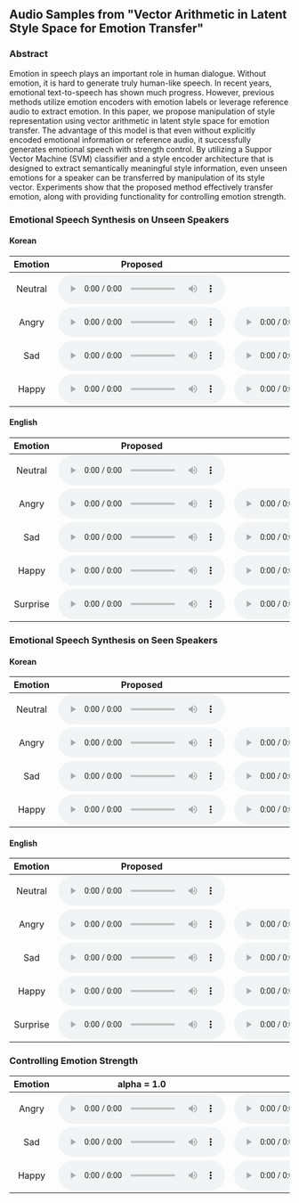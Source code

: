 ## Audio Samples from "Vector Arithmetic in Latent Style Space for Emotion Transfer"

### Abstract

Emotion in speech plays an important role in human dialogue. Without emotion, it is hard to generate truly human-like
speech. In recent years, emotional text-to-speech has shown
much progress. However, previous methods utilize emotion encoders with emotion labels or leverage reference audio to extract emotion. In this paper, we propose manipulation of style
representation using vector arithmetic in latent style space for
emotion transfer. The advantage of this model is that even without explicitly encoded emotional information or reference audio, it successfully generates emotional speech with strength
control. By utilizing a Suppor Vector Machine (SVM) classifier and a style encoder architecture that is designed to extract
semantically meaningful style information, even unseen emotions for a speaker can be transferred by manipulation of its
style vector. Experiments show that the proposed method effectively transfer emotion, along with providing functionality for
controlling emotion strength.

### Emotional Speech Synthesis on Unseen Speakers

#### Korean

| Emotion     | Proposed    | Style Mean    |
|   :----:    |    :----:   |     :----:    |
| Neutral     | <audio controls><source src='./assets/kor_f_unseen.wav'></audio> ||
| Angry       | <audio controls><source src='./assets/kor_f_unseen_angry20.wav'></audio> | <audio controls><source src='./assets/kor_f_unseen_angry_gstmean.wav'></audio>  |
| Sad         | <audio controls><source src='./assets/kor_f_unseen_sad20.wav'></audio> | <audio controls><source src='./assets/kor_f_unseen_sad_gstmean.wav'></audio>  |
| Happy       | <audio controls><source src='./assets/kor_f_unseen_happy20.wav'></audio> | <audio controls><source src='./assets/kor_f_unseen_happy_gstmean.wav'></audio>  |

#### English

| Emotion     | Proposed    | Style Mean    |
|   :----:    |    :----:   |     :----:    |
| Neutral     | <audio controls><source src='./assets/eng_f_unseen2.wav'></audio> ||
| Angry       | <audio controls><source src='./assets/eng_f_unseen2_angry.wav'></audio> | <audio controls><source src='./assets/eng_f_unseen2_angry_gstmean.wav'></audio>  |
| Sad         | <audio controls><source src='./assets/eng_f_unseen2_sad.wav'></audio> | <audio controls><source src='./assets/eng_f_unseen2_sad_gstmean.wav'></audio>  |
| Happy       | <audio controls><source src='./assets/eng_f_unseen2_happy.wav'></audio> | <audio controls><source src='./assets/eng_f_unseen2_happy_gstmean.wav'></audio>  |
| Surprise    | <audio controls><source src='./assets/eng_f_unseen2_surprise.wav'></audio> | <audio controls><source src='./assets/eng_f_unseen2_surprise_gstmean.wav'></audio>  |

### Emotional Speech Synthesis on Seen Speakers

#### Korean

| Emotion     | Proposed    | Style Mean    |
|   :----:    |    :----:   |     :----:    |
| Neutral     | <audio controls><source src='./assets/kor_m_seen.wav'></audio> ||
| Angry       | <audio controls><source src='./assets/kor_m_seen_angry.wav'></audio> | <audio controls><source src='./assets/kor_m_seen_angry_gstmean.wav'></audio>  |
| Sad         | <audio controls><source src='./assets/kor_m_seen_sad.wav'></audio> | <audio controls><source src='./assets/kor_m_seen_sad_gstmean.wav'></audio>  |
| Happy       | <audio controls><source src='./assets/kor_m_seen_happy.wav'></audio> | <audio controls><source src='./assets/kor_m_seen_happy_gstmean.wav'></audio>  |

#### English

| Emotion     | Proposed    | Style Mean    |
|   :----:    |    :----:   |     :----:    |
| Neutral     | <audio controls><source src='./assets/eng_f_seen.wav'></audio> ||
| Angry       | <audio controls><source src='./assets/eng_f_seen_angry15.wav'></audio> | <audio controls><source src='./assets/eng_f_seen_angry_gstmean.wav'></audio>  |
| Sad         | <audio controls><source src='./assets/eng_f_seen_sad15.wav'></audio> | <audio controls><source src='./assets/eng_f_seen_sad_gstmean.wav'></audio>  |
| Happy       | <audio controls><source src='./assets/eng_f_seen_happy15.wav'></audio> | <audio controls><source src='./assets/eng_f_seen_happy_gstmean.wav'></audio>  |
| Surprise    | <audio controls><source src='./assets/eng_f_seen_surprise15.wav'></audio> | <audio controls><source src='./assets/eng_f_seen_surprise_gstmean.wav'></audio>  |

### Controlling Emotion Strength

| Emotion     | alpha = 1.0    | alpha = 1.5 | alpha = 2.0 | alpha = 2.5 |
|   :----:    |    :----:   |     :----:    |     :----:    |     :----:    |
| Angry       | <audio controls><source src='./assets/kor_f_unseen_angry10.wav'></audio> | <audio controls><source src='./assets/kor_f_unseen_angry15.wav'></audio>  | <audio controls><source src='./assets/kor_f_unseen_angry20.wav'></audio>  | <audio controls><source src='./assets/kor_f_unseen_angry25.wav'></audio>  |
| Sad         | <audio controls><source src='./assets/kor_f_unseen_sad10.wav'></audio> | <audio controls><source src='./assets/kor_f_unseen_sad15.wav'></audio>  | <audio controls><source src='./assets/kor_f_unseen_sad20.wav'></audio>  | <audio controls><source src='./assets/kor_f_unseen_sad25.wav'></audio>  |
| Happy       | <audio controls><source src='./assets/kor_f_unseen_happy10.wav'></audio> | <audio controls><source src='./assets/kor_f_unseen_happy15.wav'></audio>  | <audio controls><source src='./assets/kor_f_unseen_happy20.wav'></audio>  | <audio controls><source src='./assets/kor_f_unseen_happy25.wav'></audio>  |
